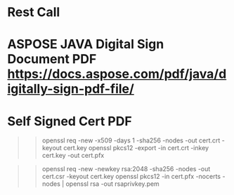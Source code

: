 # Rest Call 
# ASPOSE JAVA Digital Sign Document PDF  https://docs.aspose.com/pdf/java/digitally-sign-pdf-file/
# Self Signed Cert PDF
>>openssl req -new -x509 -days 1 -sha256 -nodes -out cert.crt -keyout cert.key
>>openssl pkcs12 -export -in cert.crt -inkey cert.key -out cert.pfx

>>openssl req -new -newkey rsa:2048 -sha256 -nodes -out cert.csr -keyout cert.key
>>openssl pkcs12 -in cert.pfx -nocerts -nodes | openssl rsa -out rsaprivkey.pem
